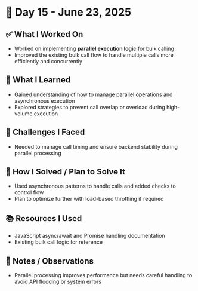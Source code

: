 # 📅 Day 15 - June 23, 2025

## ✅ What I Worked On
- Worked on implementing **parallel execution logic** for bulk calling
- Improved the existing bulk call flow to handle multiple calls more efficiently and concurrently

## 🧠 What I Learned
- Gained understanding of how to manage parallel operations and asynchronous execution
- Explored strategies to prevent call overlap or overload during high-volume execution

## 🧩 Challenges I Faced
- Needed to manage call timing and ensure backend stability during parallel processing

## 🔧 How I Solved / Plan to Solve It
- Used asynchronous patterns to handle calls and added checks to control flow
- Plan to optimize further with load-based throttling if required

## 📚 Resources I Used
- JavaScript async/await and Promise handling documentation
- Existing bulk call logic for reference

## 💬 Notes / Observations
- Parallel processing improves performance but needs careful handling to avoid API flooding or system errors
